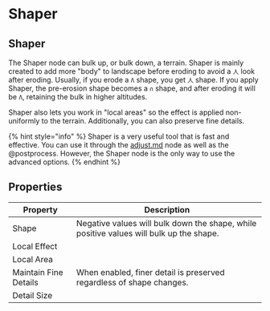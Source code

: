 # Shaper

## Shaper

The Shaper node can bulk up, or bulk down, a terrain. Shaper is mainly created to add more "body" to landscape before eroding to avoid a `人` look after eroding. Usually, if you erode a `Λ` shape, you get `人` shape. If you apply Shaper, the pre-erosion shape becomes a `∩` shape, and after eroding it will be `Λ`, retaining the bulk in higher altitudes.

Shaper also lets you work in "local areas" so the effect is applied non-uniformly to the terrain. Additionally, you can also preserve fine details.

{% hint style="info" %}
Shaper is a very useful tool that is fast and effective. You can use it through the [adjust.md](../adjust/adjust.md "mention") node as well as the @postprocess. However, the Shaper node is the only way to use the advanced options.
{% endhint %}



## Properties

| Property              | Description                                                                             |
| --------------------- | --------------------------------------------------------------------------------------- |
| Shape                 | Negative values will bulk down the shape, while positive values will bulk up the shape. |
| Local Effect          |                                                                                         |
| Local Area            |                                                                                         |
| Maintain Fine Details | When enabled, finer detail is preserved regardless of shape changes.                    |
| Detail Size           |                                                                                         |

#
